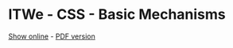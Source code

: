 # ITWe - CSS - Basic Mechanisms

[Show online](https://gitshow.net/gh/DIFS-Teaching/slides@main/en/itwe/p04_css_mechanisms) - [PDF version](https://raw.githubusercontent.com/DIFS-Teaching/slides/main/en/itwe/p04_css_mechanisms/p04_css_mechanisms.pdf)

